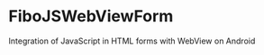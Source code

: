 FiboJSWebViewForm
=================

Integration of JavaScript in HTML forms with WebView on Android
